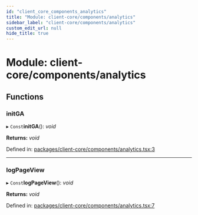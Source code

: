 ```yaml
---
id: "client_core_components_analytics"
title: "Module: client-core/components/analytics"
sidebar_label: "client-core/components/analytics"
custom_edit_url: null
hide_title: true
---
```


# Module: client-core/components/analytics

## Functions

### initGA

▸ `Const`**initGA**(): *void*

**Returns:** *void*

Defined in: [packages/client-core/components/analytics.tsx:3](https://github.com/xr3ngine/xr3ngine/blob/5c3dcaef1/packages/client-core/components/analytics.tsx#L3)

___

### logPageView

▸ `Const`**logPageView**(): *void*

**Returns:** *void*

Defined in: [packages/client-core/components/analytics.tsx:7](https://github.com/xr3ngine/xr3ngine/blob/5c3dcaef1/packages/client-core/components/analytics.tsx#L7)
